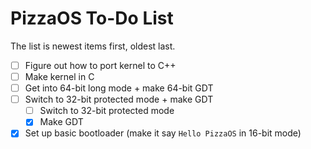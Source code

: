 # PizzaOS To-Do List
The list is newest items first, oldest last.
- [ ] Figure out how to port kernel to C++
- [ ] Make kernel in C
- [ ] Get into 64-bit long mode + make 64-bit GDT
- [ ] Switch to 32-bit protected mode + make GDT
	- [ ] Switch to 32-bit protected mode
	- [X] Make GDT
- [X] Set up basic bootloader (make it say `Hello PizzaOS` in 16-bit mode)